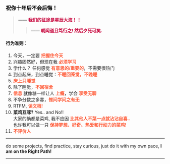 ### <span style="color: #000000;">祝你十年后不会后悔！</span>

>**—— <span style="color: #C70039;">我们的征途是星辰大海！！</span>**  
>>**—— <span style="color: #C70039;">朝闻道且笃行之! 然后夕死可矣.</span>**

#### <span style="color: #000000;">行为准则：</span>

1. 今天，一定要 **<span style="color: #FF5733;">把握住今天</span>**
2. 兴趣固然好，但现在我 **<span style="color: #FF5733;">必须学习</span>**  
3. 学什么？ 任何感觉 **<span style="color: #FF5733;">有意思的/重要的</span>**，不需要很热门 
4. 到点起床，到点睡觉：**<span style="color: #FF5733;">不睡回笼觉，不晚睡</span>** 
5. **<span style="color: #FF5733;">床上只睡觉</span>** 
6. 除了睡觉，**<span style="color: #FF5733;">不回宿舍</span>** 
7. **<span style="color: #FF5733;">信息</span>** 就像糖一样让人 **<span style="color: #FF5733;">上瘾</span>**，学会 **<span style="color: #FF5733;">享受无聊</span>**
8. 不争分数之多寡，**<span style="color: #FF5733;">惟问学问之有无</span>**
9. RTFM, **<span style="color: #FF5733;">读文档!</span>**
10. __菜鸡互啄?__ Yes.. and No!!  
    大家的确都是菜鸡, 我不应因 **<span style="color: #FF5733;">比其他人不菜一点就沾沾自喜..</span>**  
    也许我可以做一只 **<span style="color: #FF5733;">保持梦想、好奇、热爱和行动力的菜鸡!</span>**
11. **<span style="color: #FF5733;">不评价人</span>**
---

do some projects, find practice, stay curious, just do it with my own pace, **I am on the Right Path!**

---



